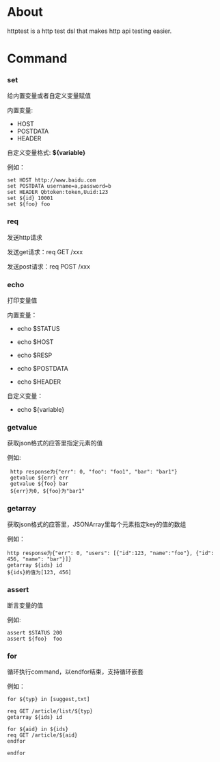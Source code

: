 About
=====

httptest is a http test dsl that makes http api testing easier.

Command
=====

### set

给内置变量或者自定义变量赋值

内置变量:

- HOST
- POSTDATA
- HEADER

自定义变量格式: **${variable}**

例如：
  
    set HOST http://www.baidu.com
    set POSTDATA username=a,password=b
    set HEADER Qbtoken:token,Uuid:123
    set ${id} 10001
    set ${foo} foo

### req

发送http请求

发送get请求：req GET /xxx

发送post请求：req POST /xxx

### echo

打印变量值

内置变量：

- echo $STATUS

- echo $HOST

- echo $RESP

- echo $POSTDATA

- echo $HEADER

自定义变量：

- echo ${variable}

### getvalue


获取json格式的应答里指定元素的值

例如: 

     http response为{"err": 0, "foo": "foo1", "bar": "bar1"} 
     getvalue ${err} err
     getvalue ${foo} bar
     ${err}为0, ${foo}为"bar1"
     

### getarray

获取json格式的应答里，JSONArray里每个元素指定key的值的数组
 
例如：

    http response为{"err": 0, "users": [{"id":123, "name":"foo"}, {"id": 456, "name": "bar"}]}
    getarray ${ids} id
    ${ids}的值为[123, 456]

### assert

断言变量的值

例如:
     
    assert $STATUS 200
    assert ${foo}  foo
     
### for

循环执行command，以endfor结束，支持循环嵌套

例如：

    for ${typ} in [suggest,txt]
    
    req GET /article/list/${typ}
    getarray ${ids} id
    
    for ${aid} in ${ids}
    req GET /article/${aid}
    endfor
    
    endfor
